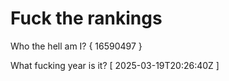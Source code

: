 # Fuck the rankings

Who the hell am I?
{ 16590497 }

What fucking year is it?
[ 2025-03-19T20:26:40Z ]
